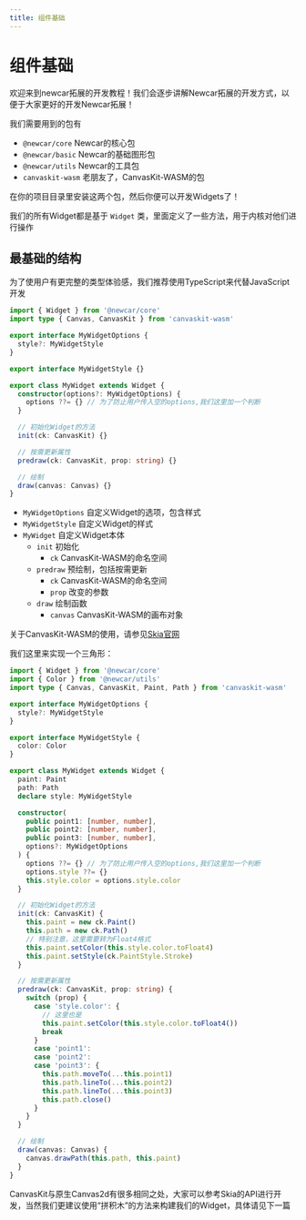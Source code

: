 ```yaml
---
title: 组件基础
---
```


# 组件基础

欢迎来到newcar拓展的开发教程！我们会逐步讲解Newcar拓展的开发方式，以便于大家更好的开发Newcar拓展！

我们需要用到的包有

- `@newcar/core` Newcar的核心包
- `@newcar/basic` Newcar的基础图形包
- `@newcar/utils` Newcar的工具包
- `canvaskit-wasm` 老朋友了，CanvasKit-WASM的包

在你的项目目录里安装这两个包，然后你便可以开发Widgets了！

我们的所有Widget都是基于 `Widget` 类，里面定义了一些方法，用于内核对他们进行操作

## 最基础的结构

为了使用户有更完整的类型体验感，我们推荐使用TypeScript来代替JavaScript开发

```typescript
import { Widget } from '@newcar/core'
import type { Canvas, CanvasKit } from 'canvaskit-wasm'

export interface MyWidgetOptions {
  style?: MyWidgetStyle
}

export interface MyWidgetStyle {}

export class MyWidget extends Widget {
  constructor(options?: MyWidgetOptions) {
    options ??= {} // 为了防止用户传入空的options,我们这里加一个判断
  }

  // 初始化Widget的方法
  init(ck: CanvasKit) {}

  // 按需更新属性
  predraw(ck: CanvasKit, prop: string) {}

  // 绘制
  draw(canvas: Canvas) {}
}
```

- `MyWidgetOptions` 自定义Widget的选项，包含样式
- `MyWidgetStyle` 自定义Widget的样式
- `MyWidget` 自定义Widget本体
  - `init` 初始化
    - `ck` CanvasKit-WASM的命名空间
  - `predraw` 预绘制，包括按需更新
    - `ck` CanvasKit-WASM的命名空间
    - `prop` 改变的参数
  - `draw` 绘制函数
    - `canvas` CanvasKit-WASM的画布对象

关于CanvasKit-WASM的使用，请参见[Skia官网](https://skia.org)

我们这里来实现一个三角形：

```typescript
import { Widget } from '@newcar/core'
import { Color } from '@newcar/utils'
import type { Canvas, CanvasKit, Paint, Path } from 'canvaskit-wasm'

export interface MyWidgetOptions {
  style?: MyWidgetStyle
}

export interface MyWidgetStyle {
  color: Color
}

export class MyWidget extends Widget {
  paint: Paint
  path: Path
  declare style: MyWidgetStyle

  constructor(
    public point1: [number, number],
    public point2: [number, number],
    public point3: [number, number],
    options?: MyWidgetOptions
  ) {
    options ??= {} // 为了防止用户传入空的options,我们这里加一个判断
    options.style ??= {}
    this.style.color = options.style.color
  }

  // 初始化Widget的方法
  init(ck: CanvasKit) {
    this.paint = new ck.Paint()
    this.path = new ck.Path()
    // 特别注意，这里需要转为Float4格式
    this.paint.setColor(this.style.color.toFloat4)
    this.paint.setStyle(ck.PaintStyle.Stroke)
  }

  // 按需更新属性
  predraw(ck: CanvasKit, prop: string) {
    switch (prop) {
      case 'style.color': {
        // 这里也是
        this.paint.setColor(this.style.color.toFloat4())
        break
      }
      case 'point1':
      case 'point2':
      case 'point3': {
        this.path.moveTo(...this.point1)
        this.path.lineTo(...this.point2)
        this.path.lineTo(...this.point3)
        this.path.close()
      }
    }
  }

  // 绘制
  draw(canvas: Canvas) {
    canvas.drawPath(this.path, this.paint)
  }
}
```

CanvasKit与原生Canvas2d有很多相同之处，大家可以参考Skia的API进行开发，当然我们更建议使用“拼积木”的方法来构建我们的Widget，具体请见下一篇

